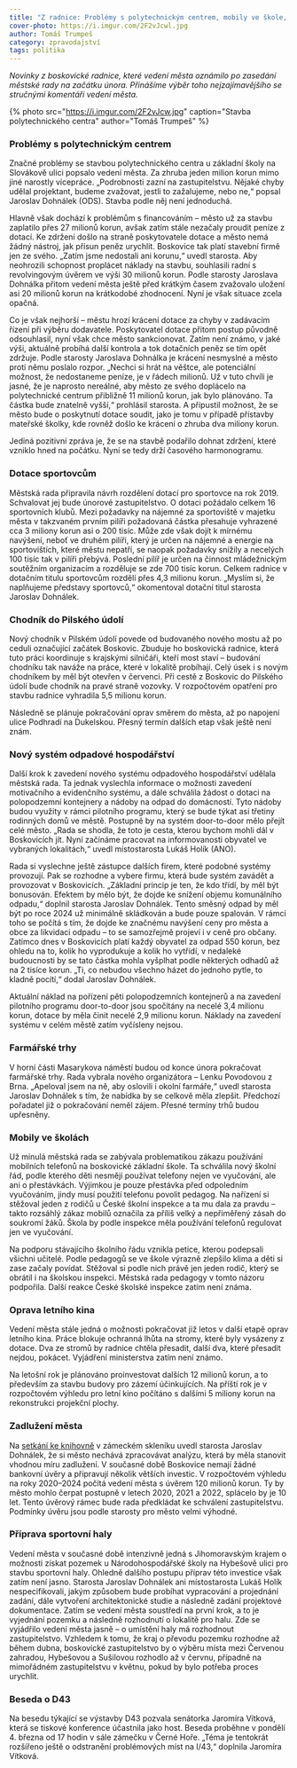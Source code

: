 ```yaml
---
title: "Z radnice: Problémy s polytechnickým centrem, mobily ve škole, odpady"
cover-photo: https://i.imgur.com/2F2vJcwl.jpg
author: Tomáš Trumpeš
category: zpravodajství
tags: politika
---
```


*Novinky z boskovické radnice, které vedení města oznámilo po zasedání městské rady na začátku února. Přinášíme výběr toho nejzajímavějšího se stručnými komentáři vedení města.*

{% photo src="https://i.imgur.com/2F2vJcw.jpg" caption="Stavba polytechnického centra" author="Tomáš Trumpeš" %}

### Problémy s polytechnickým centrem

Značné problémy se stavbou polytechnického centra u základní školy na Slovákově ulici popsalo vedení města. Za zhruba jeden milion korun mimo jiné narostly vícepráce. „Podrobnosti zazní na zastupitelstvu. Nějaké chyby udělal projektant, budeme zvažovat, jestli to zažalujeme, nebo ne,“ popsal Jaroslav Dohnálek (ODS). Stavba podle něj není jednoduchá.

Hlavně však dochází k problémům s financováním – město už za stavbu zaplatilo přes 27 milionů korun, avšak zatím stále nezačaly proudit peníze z dotací. Ke zdržení došlo na straně poskytovatele dotace a město nemá žádný nástroj, jak přísun peněz urychlit. Boskovice tak platí stavební firmě jen ze svého. „Zatím jsme nedostali ani korunu,“ uvedl starosta. Aby neohrozili schopnost proplácet náklady na stavbu, souhlasili radní s revolvingovým úvěrem ve výši 30 milionů korun. Podle starosty Jaroslava Dohnálka přitom vedení města ještě před krátkým časem zvažovalo uložení asi 20 milionů korun na krátkodobé zhodnocení. Nyní je však situace zcela opačná.

Co je však nejhorší – městu hrozí krácení dotace za chyby v zadávacím řízení při výběru dodavatele. Poskytovatel dotace přitom postup původně odsouhlasil, nyní však chce město sankcionovat. Zatím není známo, v jaké výši, aktuálně probíhá další kontrola a tok dotačních peněz se tím opět zdržuje. Podle starosty Jaroslava Dohnálka je krácení nesmyslné a město proti němu poslalo rozpor. „Nechci si hrát na věštce, ale potenciální možnost, že nedostaneme peníze, je v řádech milionů. Už v tuto chvíli je jasné, že je naprosto nereálné, aby město ze svého doplácelo na polytechnické centrum přibližně 11 milionů korun, jak bylo plánováno. Ta částka bude znatelně vyšší,“ prohlásil starosta. A připustil možnost, že se město bude o poskytnutí dotace soudit, jako je tomu v případě přístavby mateřské školky, kde rovněž došlo ke krácení o zhruba dva miliony korun.

Jediná pozitivní zpráva je, že se na stavbě podařilo dohnat zdržení, které vzniklo hned na počátku. Nyní se tedy drží časového harmonogramu.

### Dotace sportovcům

Městská rada připravila návrh rozdělení dotací pro sportovce na rok 2019. Schvalovat jej bude únorové zastupitelstvo. O dotaci požádalo celkem 16 sportovních klubů. Mezi požadavky na nájemné za sportoviště v majetku města v takzvaném prvním pilíři požadovaná částka přesahuje vyhrazené cca 3 miliony korun asi o 200 tisíc. Může zde však dojít k mírnému navýšení, neboť ve druhém pilíři, který je určen na nájemné a energie na sportovištích, které městu nepatří, se naopak požadavky snížily a necelých 100 tisíc tak v pilíři přebývá. Poslední pilíř je určen na činnost mládežnickým soutěžním organizacím a rozděluje se zde 700 tisíc korun. Celkem radnice v dotačním titulu sportovcům rozdělí přes 4,3 milionu korun. „Myslím si, že naplňujeme představy sportovců,“ okomentoval dotační titul starosta Jaroslav Dohnálek.

### Chodník do Pilského údolí

Nový chodník v Pilském údolí povede od budovaného nového mostu až po ceduli označující začátek Boskovic. Zbuduje ho boskovická radnice, která tuto práci koordinuje s krajskými silničáři, kteří most staví – budování chodníku tak naváže na práce, které v lokalitě probíhají. Celý úsek i s novým chodníkem by měl být otevřen v červenci. Při cestě z Boskovic do Pilského údolí bude chodník na pravé straně vozovky. V rozpočtovém opatření pro stavbu radnice vyhradila 5,5 milionu korun.

Následně se plánuje pokračování oprav směrem do města, až po napojení ulice Podhradí na Dukelskou. Přesný termín dalších etap však ještě není znám.

### Nový systém odpadové hospodářství

Další krok k zavedení nového systému odpadového hospodářství udělala městská rada. Ta jednak vyslechla informace o možnosti zavedení motivačního a evidenčního systému, a dále schválila žádost o dotaci na polopodzemní kontejnery a nádoby na odpad do domácností. Tyto nádoby budou využity v rámci pilotního programu, který se bude týkat asi třetiny rodinných domů ve městě. Postupně by na systém door-to-door mělo přejít celé město. „Rada se shodla, že toto je cesta, kterou bychom mohli dál v Boskovicích jít. Nyní začínáme pracovat na informovanosti obyvatel ve vybraných lokalitách,“ uvedl místostarosta Lukáš Holík (ANO).

Rada si vyslechne ještě zástupce dalších firem, které podobné systémy provozují. Pak se rozhodne a vybere firmu, která bude systém zavádět a provozovat v Boskovicích. „Základní princip je ten, že kdo třídí, by měl být bonusován. Efektem by mělo být, že dojde ke snížení objemu komunálního odpadu,“ doplnil starosta Jaroslav Dohnálek. Tento směsný odpad by měl být po roce 2024 už minimálně skládkován a bude pouze spalován. V rámci toho se počítá s tím, že dojde ke značnému navýšení ceny pro města a obce za likvidaci odpadu – to se samozřejmě projeví i v ceně pro občany. Zatímco dnes v Boskovicích platí každý obyvatel za odpad 550 korun, bez ohledu na to, kolik ho vyprodukuje a kolik ho vytřídí, v nedaleké budoucnosti by se tato částka mohla vyšplhat podle některých odhadů až na 2 tisíce korun. „Ti, co nebudou všechno házet do jednoho pytle, to kladně pocítí,“ dodal Jaroslav Dohnálek.

Aktuální náklad na pořízení pěti polopodzemních kontejnerů a na zavedení pilotního programu door-to-door jsou spočítány na necelé 3,4 milionu korun, dotace by měla činit necelé 2,9 milionu korun. Náklady na zavedení systému v celém městě zatím vyčísleny nejsou.

### Farmářské trhy

V horní části Masarykova náměstí budou od konce února pokračovat farmářské trhy. Rada vybrala nového organizátora – Lenku Povodovou z Brna. „Apeloval jsem na ně, aby oslovili i okolní farmáře,“ uvedl starosta Jaroslav Dohnálek s tím, že nabídka by se celkově měla zlepšit. Předchozí pořadatel již o pokračování neměl zájem. Přesné termíny trhů budou upřesněny.

### Mobily ve školách

Už minulá městská rada se zabývala problematikou zákazu používání mobilních telefonů na boskovické základní škole. Ta schválila nový školní řád, podle kterého děti nesmějí používat telefony nejen ve vyučování, ale ani o přestávkách. Výjimkou je pouze přestávka před odpoledním vyučováním, jindy musí použití telefonu povolit pedagog. Na nařízení si stěžoval jeden z rodičů u České školní inspekce a ta mu dala za pravdu – takto rozsáhlý zákaz mobilů označila za příliš velký a nepřiměřený zásah do soukromí žáků. Škola by podle inspekce měla používání telefonů regulovat jen ve vyučování. 

Na podporu stávajícího školního řádu vznikla petice, kterou podepsali všichni učitelé. Podle pedagogů se ve škole výrazně zlepšilo klima a děti si zase začaly povídat. Stěžoval si podle nich právě jen jeden rodič, který se obrátil i na školskou inspekci. Městská rada pedagogy v tomto názoru podpořila. Další reakce České školské inspekce zatím není známa.

### Oprava letního kina

Vedení města stále jedná o možnosti pokračovat již letos v další etapě oprav letního kina. Práce blokuje ochranná lhůta na stromy, které byly vysázeny z dotace. Dva ze stromů by radnice chtěla přesadit, další dva, které přesadit nejdou, pokácet. Vyjádření ministerstva zatím není známo.

Na letošní rok je plánováno proinvestovat dalších 12 milionů korun, a to především za stavbu budovy pro zázemí účinkujících. Na příští rok je v rozpočtovém výhledu pro letní kino počítáno s dalšími 5 miliony korun na rekonstrukci projekční plochy.

### Zadlužení města

Na [setkání ke knihovně](http://www.ohlasy.info/clanky/2019/02/setkani-knihovna.html) v zámeckém skleníku uvedl starosta Jaroslav Dohnálek, že si město nechává zpracovávat analýzu, která by měla stanovit vhodnou míru zadlužení. V současné době Boskovice nemají žádné bankovní úvěry a připravují několik větších investic. V rozpočtovém výhledu na roky 2020–2024 počítá vedení města s úvěrem 120 milionů korun. Ty by město mohlo čerpat postupně v letech 2020, 2021 a 2022, splácelo by je 10 let. Tento úvěrový rámec bude rada předkládat ke schválení zastupitelstvu. Podmínky úvěru jsou podle starosty pro město velmi výhodné.

### Příprava sportovní haly

Vedení města v současné době intenzivně jedná s Jihomoravským krajem o možnosti získat pozemek u Národohospodářské školy na Hybešově ulici pro stavbu sportovní haly. Ohledně dalšího postupu příprav této investice však zatím není jasno. Starosta Jaroslav Dohnálek ani místostarosta Lukáš Holík nespecifikovali, jakým způsobem bude probíhat vypracování a projednání zadání, dále vytvoření architektonické studie a následně zadání projektové dokumentace. Zatím se vedení města soustředí na první krok, a to je vyjednání pozemku a následně rozhodnutí o lokalitě pro halu. Zde se vyjádřilo vedení města jasně – o umístění haly má rozhodnout zastupitelstvo. Vzhledem k tomu, že kraj o převodu pozemku rozhodne až během dubna, boskovické zastupitelstvo by o výběru místa mezi Červenou zahradou, Hybešovou a Sušilovou rozhodlo až v červnu, případně na mimořádném zastupitelstvu v květnu, pokud by bylo potřeba proces urychlit.

### Beseda o D43

Na besedu týkající se výstavby D43 pozvala senátorka Jaromíra Vítková, která se tiskové konference účastnila jako host. Beseda proběhne v pondělí 4. března od 17 hodin v sále zámečku v Černé Hoře. „Téma je tentokrát rozšířeno ještě o odstranění problémových míst na I/43,“ doplnila Jaromíra Vítková.
